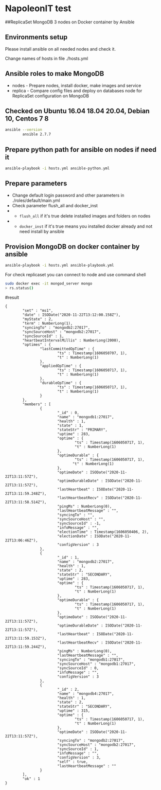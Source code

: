 # NapoleonIT test 
##ReplicaSet MongoDB 3 nodes on Docker container by Ansible

## Environments setup
Please install ansible on all needed nodes and check it.

Change names of hosts in file ./hosts.yml

## Ansible roles to make MongoDB
* nodes - Prepare nodes, install docker, make images and service
* replica - Compare config files and deploy on databases node for ReplicaSet configuration on MongoDB

## Checked on Ubuntu 16.04 18.04 20.04, Debian 10, Centos 7 8

```sh
ansible --version
        ansible 2.7.7
```
## Prepare python path for ansible on nodes if need it

```sh 
ansible-playbook -i hosts.yml ansible-python.yml
```
Prepare parameters
---
* Change default login password and other parameters in ./roles/default/main.yml
* Check parameter flush_all and docker_inst
* - `flush_all` if it's true delete installed images and folders on nodes
* - `docker_inst` if it's true means you installed docker already and not need install by ansible

Provision MongoDB on docker container by ansible
---

```sh
ansible-playbook -i hosts.yml ansible-playbook.yml
```

For check replicaset you can connect to node and use command shell
```sh
sudo docker exec -it mongod_server mongo
> rs.status()
```
#result
```
{
        "set" : "ms1",
        "date" : ISODate("2020-11-22T13:12:00.158Z"),
        "myState" : 2,
        "term" : NumberLong(1),
        "syncingTo" : "mongodb2:27017",
        "syncSourceHost" : "mongodb2:27017",
        "syncSourceId" : 1,
        "heartbeatIntervalMillis" : NumberLong(2000),
        "optimes" : {
                "lastCommittedOpTime" : {
                        "ts" : Timestamp(1606050707, 1),
                        "t" : NumberLong(1)
                },
                "appliedOpTime" : {
                        "ts" : Timestamp(1606050717, 1),
                        "t" : NumberLong(1)
                },
                "durableOpTime" : {
                        "ts" : Timestamp(1606050717, 1),
                        "t" : NumberLong(1)
                }
        },
        "members" : [
                {
                        "_id" : 0,
                        "name" : "mongodb1:27017",
                        "health" : 1,
                        "state" : 1,
                        "stateStr" : "PRIMARY",
                        "uptime" : 283,
                        "optime" : {
                                "ts" : Timestamp(1606050717, 1),
                                "t" : NumberLong(1)
                        },
                        "optimeDurable" : {
                                "ts" : Timestamp(1606050717, 1),
                               "t" : NumberLong(1)
                        },
                        "optimeDate" : ISODate("2020-11-22T13:11:57Z"),
                        "optimeDurableDate" : ISODate("2020-11-22T13:11:57Z"),
                        "lastHeartbeat" : ISODate("2020-11-22T13:11:59.248Z"),
                        "lastHeartbeatRecv" : ISODate("2020-11-22T13:11:58.514Z"),
                        "pingMs" : NumberLong(0),
                        "lastHeartbeatMessage" : "",
                        "syncingTo" : "",
                        "syncSourceHost" : "",
                        "syncSourceId" : -1,
                        "infoMessage" : "",
                        "electionTime" : Timestamp(1606050406, 2),
                        "electionDate" : ISODate("2020-11-22T13:06:46Z"),
                        "configVersion" : 3
                },
                {
                        "_id" : 1,
                        "name" : "mongodb2:27017",
                        "health" : 1,
                        "state" : 2,
                        "stateStr" : "SECONDARY",
                        "uptime" : 283,
                        "optime" : {
                                "ts" : Timestamp(1606050717, 1),
                                "t" : NumberLong(1)
                        },
                        "optimeDurable" : {
                                "ts" : Timestamp(1606050717, 1),
                                "t" : NumberLong(1)
                        },
                        "optimeDate" : ISODate("2020-11-22T13:11:57Z"),
                        "optimeDurableDate" : ISODate("2020-11-22T13:11:57Z"),
                        "lastHeartbeat" : ISODate("2020-11-22T13:11:59.153Z"),
                        "lastHeartbeatRecv" : ISODate("2020-11-22T13:11:59.244Z"),
                        "pingMs" : NumberLong(0),
                        "lastHeartbeatMessage" : "",
                        "syncingTo" : "mongodb1:27017",
                        "syncSourceHost" : "mongodb1:27017",
                        "syncSourceId" : 0,
                        "infoMessage" : "",
                        "configVersion" : 3
                },
                {
                        "_id" : 2,
                        "name" : "mongodb4:27017",
                        "health" : 1,
                        "state" : 2,
                        "stateStr" : "SECONDARY",
                        "uptime" : 315,
                        "optime" : {
                                "ts" : Timestamp(1606050717, 1),
                                "t" : NumberLong(1)
                        },
                        "optimeDate" : ISODate("2020-11-22T13:11:57Z"),
                        "syncingTo" : "mongodb2:27017",
                        "syncSourceHost" : "mongodb2:27017",
                        "syncSourceId" : 1,
                        "infoMessage" : "",
                        "configVersion" : 3,
                        "self" : true,
                        "lastHeartbeatMessage" : ""
                }
        ],
        "ok" : 1
}
```
